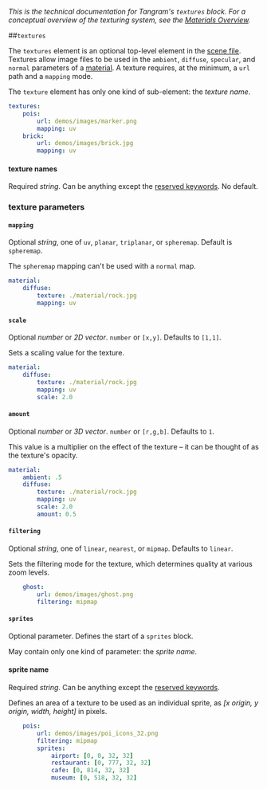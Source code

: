 *This is the technical documentation for Tangram's `textures` block. For a conceptual overview of the texturing system, see the [Materials Overview](Materials-Overview.md).*

##`textures`

The `textures` element is an optional top-level element in the [scene file](scene-file.md). Textures allow image files to be used in the `ambient`, `diffuse`, `specular`, and `normal` parameters of a [material](materials.md). A texture requires, at the minimum, a `url` path and a `mapping` mode.

The `texture` element has only one kind of sub-element: the *texture name*.

```yaml
textures:
    pois:
        url: demos/images/marker.png
        mapping: uv
    brick:
        url: demos/images/brick.jpg
        mapping: uv
```

#### texture names
Required _string_. Can be anything except the [reserved keywords](yaml.md#reserved-keywords). No default.

### texture parameters

#### `mapping`
Optional _string_, one of `uv`, `planar`, `triplanar`, or `spheremap`. Default is `spheremap`.

The `spheremap` mapping can't be used with a `normal` map.

```yaml
material:
    diffuse:
        texture: ./material/rock.jpg
        mapping: uv
```

#### `scale`

Optional _number_ or _2D vector_. `number` or `[x,y]`. Defaults to `[1,1]`.

Sets a scaling value for the texture.

```yaml
material:
    diffuse:
        texture: ./material/rock.jpg
        mapping: uv
        scale: 2.0
```

#### `amount`

Optional _number_ or _3D vector_. `number` or `[r,g,b]`. Defaults to `1`.

This value is a multiplier on the effect of the texture – it can be thought of as the texture's opacity.

```yaml
material:
    ambient: .5
    diffuse:
        texture: ./material/rock.jpg
        mapping: uv
        scale: 2.0
        amount: 0.5
``` 

#### `filtering`
Optional _string_, one of `linear`, `nearest`, or `mipmap`. Defaults to `linear`.

Sets the filtering mode for the texture, which determines quality at various zoom levels.

```yaml
    ghost:
        url: demos/images/ghost.png
        filtering: mipmap
```
        
#### `sprites`
Optional parameter. Defines the start of a `sprites` block.

May contain only one kind of parameter: the _sprite name_.

#### sprite name
Required _string_. Can be anything except the [reserved keywords](yaml.md#reserved-keywords).

Defines an area of a texture to be used as an individual sprite, as _[x origin, y origin, width, height]_ in pixels. 

```yaml
    pois:
        url: demos/images/poi_icons_32.png
        filtering: mipmap
        sprites:
            airport: [0, 0, 32, 32]
            restaurant: [0, 777, 32, 32]
            cafe: [0, 814, 32, 32]
            museum: [0, 518, 32, 32]
```

